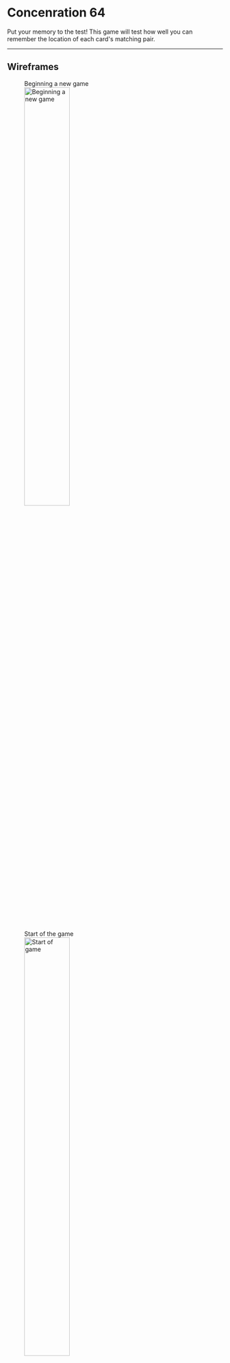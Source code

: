 # Concenration 64

Put your memory to the test! This game will test how well you can remember the location of each card's matching pair.

---

## Wireframes

<figure>
    <figcaption>Beginning a new game</figcaption>
    <img alt="Beginning a new game" src="/images/step1_intro.jpg" width="50%" height="50%">
</figure>

<figure>
    <figcaption>Start of the game</figcaption>
    <img alt="Start of game" src="/images/step2_begin-game.jpg" width="50%" height="50%">
</figure>

<figure>
    <figcaption>Creating a successful match</figcaption>
    <img alt="Match success" src="/images/step3_match-success.jpg" width="50%" height="50%">
</figure>

<figure>
    <figcaption>How the game looks as you continue to match cards</figcaption>
    <img alt="Continuing game" src="/images/step4_continuing-game.jpg" width="50%" height="50%">
</figure>

<figure>
    <figcaption>When you lose all lives</figcaption>
    <img alt="Lose game" src="/images/step5_lose-game.jpg" width="50%" height="50%">
</figure>

---

## User stories

### Version 1

- As a user, I want to start a new game
```js
let game
const buttonStartGame
const messagePrompt
const lives
const images = []
```

- As a user, I want to have a total of 3 chances (lives) to match all cards
```js
let chances = []
```

- As a user, I want to view 9 cards that are faced "down"
```js
const board
const cardItem
class Card
    construct domElement and this.value attributes
    FUNCTION render
        assign image by random to card
```

- As a user, I want to be able to click on a card to reveal what image it is
```js
const firstCard
const secondCard

class memoryGame
    FUCNTION play

    cardItem.addEventListener('click', event => {
    })
```

- As a user, I want to be able to click on another card while the first card is still revealed
```js
(adding to memoryGame class play function)
WHILE firstCard is still showing
```

- As a user, I want to know if I've successfully matched the card
```js
IF firstCard matches secondCard
    show success message
```

- As a user, I want to see the cards disappear if they've successfully matched
```js
(in previous IF statement)
 OUTPUT hide firstCard and secondCard
```

- As a user, I want to know if I mismatched a card 
```js
ELSE
    chances.push('mismatch')
```

- As a user, I want to see how many lives I have left
```js
(add to ELSE statement)
    change domElement of life circles to grey color
```

- As a user, I want the cards to be faced down if the 2nd card selected doesn't match
```js
(add to ELSE statement)
change firstCard and secondCard background color back to original to conceal image
```

- As a user, I want to have another chance to match the first card if the 2nd card selected doesn't match
```js
IF chances.length != 3
function play
```

- As a user, I want to be able to restart the game at any point in time with a brand new set of images
```js
const restartButton
restartButton.addEventListenter('click', event => {
    set chances to empty array
    cardItems background color set to randomized images
})
```

- As a user, I want to either begin a new game or exit the page when the game's completed
```js
(in memoryGame class)
FUNCTION getWinner
```

- As a user, I want to see a message saying I didn't complete the game if I lose all lives
```js
(within render function of memoryGame class)
IF chances.length === 3
alert to restart game
```

### Version 2
- As a user, I want to gain a life back if I get 3 matches in a row
```js
const matches = ''
(set as a counter)
const turn
(on the secondCard)
IF turn is 1
    matches ++
ELSE
    matches --
```
*need to revisit how to only track secondCard turn for consecutive wins*


- As a user, I want to race against a timer to complete the game
```js
const timer
(add to IF chances.length === 3 statement)
|| setTimeout(FUNCTION, time length)
```


### Version 3
- As a user, I want to compete with another player
```js
const playerOne
const playerTwo
```